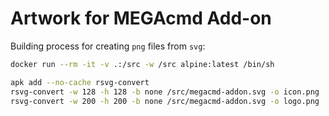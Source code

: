 # Artwork for MEGAcmd Add-on

Building process for creating `png` files from `svg`:

```sh
docker run --rm -it -v .:/src -w /src alpine:latest /bin/sh

apk add --no-cache rsvg-convert
rsvg-convert -w 128 -h 128 -b none /src/megacmd-addon.svg -o icon.png
rsvg-convert -w 200 -h 200 -b none /src/megacmd-addon.svg -o logo.png
```
